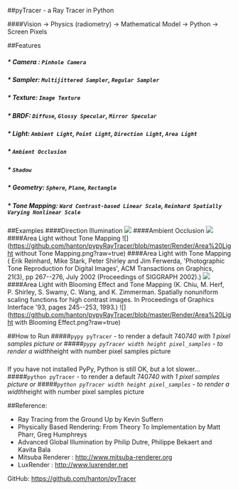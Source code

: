 ##pyTracer - a Ray Tracer in Python

####Vision -> Physics (radiometry) -> Mathematical Model -> Python -> Screen Pixels

##Features
##### * Camera : `Pinhole Camera`
##### * Sampler: `Multijittered Sampler`, `Regular Sampler`
##### * Texture: `Image Texture`
##### * BRDF: `Diffuse`, `Glossy Specular`, `Mirror Specular`
##### * Light: `Ambient Light`, `Point Light`, `Direction Light`,  `Area Light`
##### * `Ambient Occlusion`
##### * `Shadow`
##### * Geometry: `Sphere`, `Plane`, `Rectangle`
##### * Tone Mapping: `Ward Contrast-based Linear Scale`, `Reinhard Spatially Varying Nonlinear Scale`

##Examples
####Direction Illumination
![](https://github.com/hanton/pypyRayTracer/blob/master/Render/Direction%20Illumination.png?raw=true)
####Ambient Occlusion
![](https://github.com/hanton/pypyRayTracer/blob/master/Render/Ambient%20Occlusion.png?raw=true)
####Area Light without Tone Mapping
![](https://github.com/hanton/pypyRayTracer/blob/master/Render/Area%20Light without Tone Mapping.png?raw=true)
####Area Light with Tone Mapping
( Erik Reinhard, Mike Stark, Peter Shirley and Jim Ferwerda, 'Photographic Tone Reproduction for Digital Images', ACM Transactions on Graphics, 21(3), pp 267--276, July 2002 (Proceedings of SIGGRAPH 2002).)
![](https://github.com/hanton/pypyRayTracer/blob/master/Render/Area%20Light.png?raw=true)
####Area Light with Blooming Effect and Tone Mapping
(K. Chiu, M. Herf, P. Shirley, S. Swamy, C. Wang, and K. Zimmerman. Spatially nonuniform scaling functions for high contrast images. In Proceedings of Graphics Interface '93, pages 245--253, 1993.)
![](https://github.com/hanton/pypyRayTracer/blob/master/Render/Area%20Light with Blooming Effect.png?raw=true)

##How to Run
#####`pypy pyTracer` - to render a default 740*740 with 1 pixel samples picture
or 
#####`pypy pyTracer width height pixel_samples` - to render a width*height with number pixel samples picture
#####
If you have not installed PyPy, Python is still OK, but a lot slower...
#####`python pyTracer` - to render a default 740*740 with 1 pixel samples picture
or 
#####`python pyTracer width height pixel_samples` - to render a width*height with number pixel samples picture

##Reference: 
* Ray Tracing from the Ground Up by Kevin Suffern
* Physically Based Rendering: From Theory To Implementation by Matt Pharr, Greg Humphreys
* Advanced Global Illumination by Philip Dutre, Philippe Bekaert and Kavita Bala
* Mitsuba Renderer : http://www.mitsuba-renderer.org
* LuxRender : http://www.luxrender.net
    
    
GitHub: https://github.com/hanton/pyTracer
